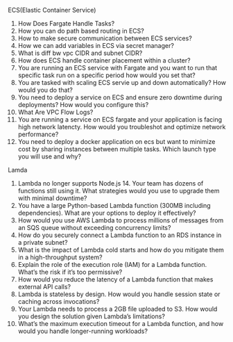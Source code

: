 
ECS(Elastic Container Service)
   
   1. How Does Fargate Handle Tasks?
   2. How you can do path based routing in ECS?
   3. How to make secure communication between ECS services?
   4. How we can add variables in ECS via secret manager?
   5. What is diff bw vpc CIDR and subnet CIDR?
   6. How does ECS handle container placement within a cluster?
   7. You are running an ECS service with Fargate and you want to run that specific task   run on a specific period how would you set that?
   8. You are tasked with scaling ECS servie up and down automatically? How would you do that?
   9. You need to deploy a service on ECS and ensure zero downtime during deployments? How would you configure this?
   10. What Are VPC Flow Logs?
   11. You are running a service on ECS fargate and your application is facing high network latencty. How would you troubleshot and optimize network performance?
   12. You need to deploy a docker application on ecs but want to minimize cost by sharing instances between multiple tasks. Which launch type you will use and why?

Lamda

1. Lambda no longer supports Node.js 14. Your team has dozens of functions still using it. What strategies would you use to upgrade them with minimal downtime?
2. You have a large Python-based Lambda function (300MB including dependencies). What are your options to deploy it effectively?
3. How would you use AWS Lambda to process millions of messages from an SQS queue without exceeding concurrency limits?
4. How do you securely connect a Lambda function to an RDS instance in a private subnet?
5. What is the impact of Lambda cold starts and how do you mitigate them in a high-throughput system?
6. Explain the role of the execution role (IAM) for a Lambda function. What’s the risk if it’s too permissive?
7. How would you reduce the latency of a Lambda function that makes external API calls?
8. Lambda is stateless by design. How would you handle session state or caching across invocations?
9. Your Lambda needs to process a 2GB file uploaded to S3. How would you design the solution given Lambda’s limitations?
10. What’s the maximum execution timeout for a Lambda function, and how would you handle longer-running workloads?